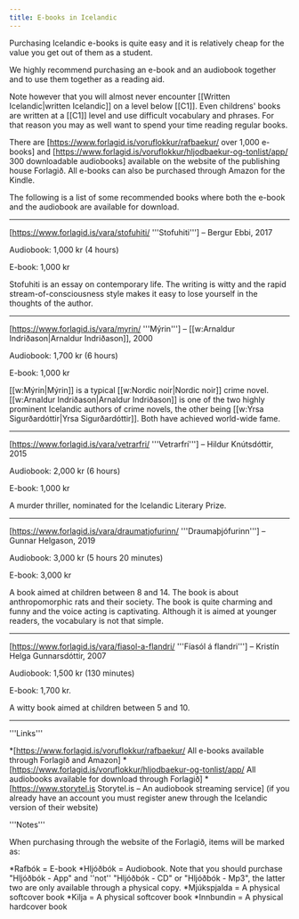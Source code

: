 ```yaml
---
title: E-books in Icelandic
---
```


Purchasing Icelandic e-books is quite easy and it is relatively cheap for the value you get out of them as a student.

We highly recommend purchasing an e-book and an audiobook together and to use them together as a reading aid.

Note however that you will almost never encounter [[Written Icelandic|written Icelandic]] on a level below [[C1]]. Even childrens' books are written at a [[C1]] level and use difficult vocabulary and phrases. For that reason you may as well want to spend your time reading regular books.

There are [https://www.forlagid.is/voruflokkur/rafbaekur/ over 1,000 e-books] and [https://www.forlagid.is/voruflokkur/hljodbaekur-og-tonlist/app/ 300 downloadable audiobooks] available on the website of the publishing house Forlagið. All e-books can also be purchased through Amazon for the Kindle.

The following is a list of some recommended books where both the e-book and the audiobook are available for download.    
***

[https://www.forlagid.is/vara/stofuhiti/ '''Stofuhiti'''] – Bergur Ebbi, 2017 <level level="b2"/>

Audiobook: 1,000 kr (4 hours)

E-book: 1,000 kr

Stofuhiti is an essay on contemporary life. The writing is witty and the rapid stream-of-consciousness style makes it easy to lose yourself in the thoughts of the author.
***

[https://www.forlagid.is/vara/myrin/ '''Mýrin'''] – [[w:Arnaldur Indriðason|Arnaldur Indriðason]], 2000 <level level="c1"/>

Audiobook: 1,700 kr (6 hours)

E-book: 1,000 kr

[[w:Mýrin|Mýrin]] is a typical [[w:Nordic noir|Nordic noir]] crime novel. [[w:Arnaldur Indriðason|Arnaldur Indriðason]] is one of the two highly prominent Icelandic authors of crime novels, the other being [[w:Yrsa Sigurðardóttir|Yrsa Sigurðardóttir]]. Both have achieved world-wide fame.
***

[https://www.forlagid.is/vara/vetrarfri/ '''Vetrarfrí'''] – Hildur Knútsdóttir, 2015 <level level="c1"/>

Audiobook: 2,000 kr (6 hours)

E-book: 1,000 kr

A murder thriller, nominated for the Icelandic Literary Prize.

***

[https://www.forlagid.is/vara/draumatjofurinn/ '''Draumaþjófurinn'''] –  Gunnar Helgason, 2019 <level level="c1"/>

Audiobook: 3,000 kr (5 hours 20 minutes)

E-book: 3,000 kr

A book aimed at children between 8 and 14. The book is about anthropomorphic rats and their society. The book is quite charming and funny and the voice acting is captivating. Although it is aimed at younger readers, the vocabulary is not that simple.
***

[https://www.forlagid.is/vara/fiasol-a-flandri/ '''Fíasól á flandri'''] – Kristín Helga Gunnarsdóttir, 2007 <level level="b2"/>

Audiobook: 1,500 kr (130 minutes)

E-book: 1,700 kr.

A witty book aimed at children between 5 and 10.
***

<div class="notes">
'''Links'''

*[https://www.forlagid.is/voruflokkur/rafbaekur/ All e-books available through Forlagið and Amazon]
*[https://www.forlagid.is/voruflokkur/hljodbaekur-og-tonlist/app/ All audiobooks available for download through Forlagið]
*[https://www.storytel.is Storytel.is – An audiobook streaming service] (if you already have an account you must register anew through the Icelandic version of their website)

'''Notes'''

When purchasing through the website of the Forlagið, items will be marked as:

*Rafbók = E-book
*Hljóðbók = Audiobook. Note that you should purchase "Hljóðbók - App" and ''not'' "Hljóðbók - CD" or "Hljóðbók - Mp3", the latter two are only available through a physical copy.
*Mjúkspjalda = A physical softcover book
*Kilja = A physical softcover book
*Innbundin = A physical hardcover book
</div>